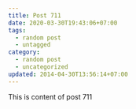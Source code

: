```yaml
---
title: Post 711
date: 2020-03-30T19:43:06+07:00
tags:
  - random post
  - untagged
category:
  - random post
  - uncategorized
updated: 2014-04-30T13:56:14+07:00
---
```

This is content of post 711